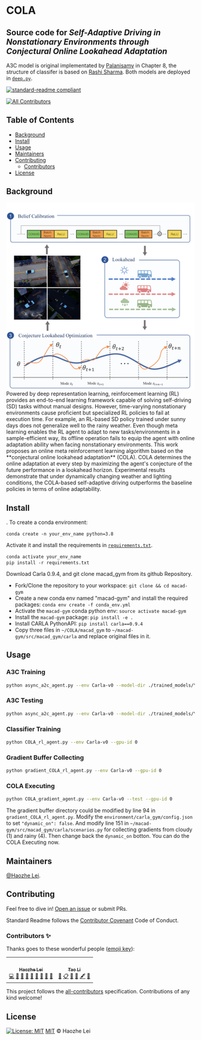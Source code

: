 # COLA

## Source code for *Self-Adaptive Driving in Nonstationary Environments through  Conjectural Online Lookahead Adaptation*
A3C model is original implementated by [Palanisamy](https://github.com/PacktPublishing/Hands-On-Intelligent-Agents-with-OpenAI-Gym) in Chapter 8, the structure of classifer is based on [Rashi Sharma](https://medium.com/swlh/natural-image-classification-using-resnet9-model-6f9dc924cd6d). Both models are deployed in [`deep.py`](function_approximator/deep.py).

[![standard-readme compliant](https://img.shields.io/badge/readme%20style-standard-brightgreen.svg?style=flat-square)](https://github.com/RichardLitt/standard-readme)
<!-- ALL-CONTRIBUTORS-BADGE:START - Do not remove or modify this section -->
[![All Contributors](https://img.shields.io/badge/all_contributors-2-orange.svg?style=flat-square)](#contributors-)
<!-- ALL-CONTRIBUTORS-BADGE:END -->

## Table of Contents

- [Background](#background)
- [Install](#install)
- [Usage](#usage)
- [Maintainers](#maintainers)
- [Contributing](#contributing)
	- [Contributors](#contributors)
- [License](#license)

## Background
<img src="https://github.com/Panshark/COLA/blob/main/cola.png"/>
Powered by deep representation learning, reinforcement learning (RL) provides an end-to-end learning framework capable of solving self-driving (SD) tasks without manual designs. However, time-varying nonstationary environments cause proficient but specialized RL policies to fail at execution time. For example, an RL-based SD policy trained under sunny days does not generalize well to the rainy weather. Even though meta learning enables the RL agent to adapt to new tasks/environments in a sample-efficient way, its offline operation fails to equip the agent with online adaptation ability when facing nonstationary environments. This work proposes an online meta reinforcement learning algorithm based on the **conjectural online lookahead adaptation** (COLA). COLA determines the online adaptation at every step by maximizing the agent's conjecture of the future performance in a lookahead horizon.  Experimental results demonstrate that under dynamically changing weather and lighting conditions, the COLA-based self-adaptive driving outperforms the baseline policies in terms of online adaptability.

## Install
. To create a conda environment:
```
conda create -n your_env_name python=3.8
```
Activate it and install the requirements in [`requirements.txt`](requirements.txt).
```
conda activate your_env_name
pip install -r requirements.txt
```
Download Carla 0.9.4, and git clone macad_gym from its github Repository.

- Fork/Clone the repository to your workspace:
  `git clone && cd macad-gym`
- Create a new conda env named "macad-gym" and install the required packages:
`conda env create -f conda_env.yml`
- Activate the `macad-gym` conda python env:
`source activate macad-gym`
- Install the `macad-gym` package:
`pip install -e .`
- Install CARLA PythonAPI: `pip install carla==0.9.4`
- Copy three files in `~/COLA/macad_gym` to `~/macad-gym/src/macad_gym/carla` and replace original files in it.

## Usage

### A3C Training

```sh
python async_a2c_agent.py --env Carla-v0 --model-dir ./trained_models/YOUR_MODEL/ --gpu-id 0
```
### A3C Testing

```sh
python async_a2c_agent.py --env Carla-v0 --model-dir ./trained_models/YOUR_MODEL/ --test
```
### Classifier Training
```sh
python COLA_rl_agent.py --env Carla-v0 --gpu-id 0
```

### Gradient Buffer Collecting
```sh
python gradient_COLA_rl_agent.py --env Carla-v0 --gpu-id 0
```

### COLA Executing
```sh
python COLA_gradient_agent.py --env Carla-v0 --test --gpu-id 0
```

The gradient buffer directory could be modified by line 94 in `gradient_COLA_rl_agent.py`. Modify the `environment/carla_gym/config.json` to set `"dynamic_on": false`. And modify line 151 in `~/macad-gym/src/macad_gym/carla/scenarios.py` for collecting gradients from cloudy (1) and rainy (4). Then change back the `dynamic_on` botton. You can do the COLA Executing now.

## Maintainers

[@Haozhe Lei](https://github.com/Panshark).

## Contributing

Feel free to dive in! [Open an issue](https://github.com/Panshark/Attack_metaRL/issues/new) or submit PRs.

Standard Readme follows the [Contributor Covenant](http://contributor-covenant.org/version/1/3/0/) Code of Conduct.

### Contributors ✨

Thanks goes to these wonderful people ([emoji key](https://allcontributors.org/docs/en/emoji-key)):

<!-- ALL-CONTRIBUTORS-LIST:START - Do not remove or modify this section -->
<!-- prettier-ignore-start -->
<!-- markdownlint-disable -->
<table>
  <tr>
    <td align="center"><a href="https://github.com/Panshark"><img src="https://avatars.githubusercontent.com/u/71244619?v=4?s=100" width="100px;" alt=""/><br /><sub><b>Haozhe Lei</b></sub></a><br /><a href="https://github.com/Panshark/Attack_metaRL/commits?author=Panshark" title="Code">💻</a> <a href="#data-Panshark" title="Data">🔣</a> <a href="https://github.com/Panshark/Attack_metaRL/commits?author=Panshark" title="Documentation">📖</a> <a href="#ideas-Panshark" title="Ideas, Planning, & Feedback">🤔</a> <a href="#maintenance-Panshark" title="Maintenance">🚧</a> <a href="#projectManagement-Panshark" title="Project Management">📆</a> <a href="#question-Panshark" title="Answering Questions">💬</a> <a href="https://github.com/Panshark/Attack_metaRL/pulls?q=is%3Apr+reviewed-by%3APanshark" title="Reviewed Pull Requests">👀</a> <a href="#design-Panshark" title="Design">🎨</a></td>
    <td align="center"><a href="https://engineering.nyu.edu/student/tao-li-0"><img src="https://avatars.githubusercontent.com/u/46550706?v=4?s=100" width="100px;" alt=""/><br /><sub><b>Tao Li</b></sub></a><br /><a href="#design-TaoLi-NYU" title="Design">🎨</a> <a href="#eventOrganizing-TaoLi-NYU" title="Event Organizing">📋</a> <a href="#ideas-TaoLi-NYU" title="Ideas, Planning, & Feedback">🤔</a> <a href="#data-TaoLi-NYU" title="Data">🔣</a> <a href="#content-TaoLi-NYU" title="Content">🖋</a> <a href="#question-TaoLi-NYU" title="Answering Questions">💬</a></td>
  </tr>
</table>

<!-- markdownlint-restore -->
<!-- prettier-ignore-end -->

<!-- ALL-CONTRIBUTORS-LIST:END -->

This project follows the [all-contributors](https://github.com/all-contributors/all-contributors) specification. Contributions of any kind welcome!

## License

[![License: MIT](https://img.shields.io/badge/License-MIT-yellow.svg)](https://github.com/Panshark/COLA/blob/main/LICENCE) [MIT](https://github.com/Panshark/COLA/blob/main/LICENCE) © Haozhe Lei
